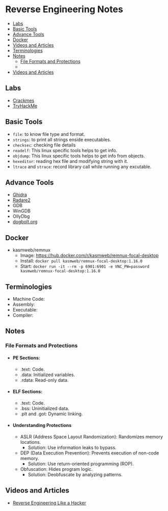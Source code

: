 # Reverse Engineering Notes
- [Labs](#labs)
- [Basic Tools](#basic-tools)
- [Advance Tools](#advance-tools)
- [Docker](#docker)
- [Videos and Articles](#videos-and-articles)
- [Terminologies](#terminologies)
- [Notes](#notes)
  - [File Formats and Protections](#file-formats-and-protections)
  - 
- [Videos and Articles](#videos-and-articles)

## Labs
- [Crackmes](https://crackmes.one/)
- [TryHackMe](https://tryhackme.com/)

## Basic Tools
- `file`: to know file type and format.
- `strings`: to print all strings enside executables.
- `checksec`: checking file details
- `readelf`: This linux specific tools helps to get info.
- `objdump`: This linux specific tools helps to get info from objects.
- `hexeditor`: reading hex file and modifying string with it.
- `ltrace` and `strace`: record library call while running any excutable.
  
## Advance Tools
- [Ghidra](https://github.com/NationalSecurityAgency/ghidra)
- [Radare2](https://github.com/radareorg/radare2)
- GDB
- WinGDB
- OllyDbg
- [dogbolt.org](https://dogbolt.org)

## Docker
- kasmweb/remnux
  - Image: https://hub.docker.com/r/kasmweb/remnux-focal-desktop
  - Install: `docker pull kasmweb/remnux-focal-desktop:1.16.0`
  - Start: `docker run -it --rm -p 6901:6901 -e VNC_PW=password kasmweb/remnux-focal-desktop:1.16.0`
  

## Terminologies
- Machine Code:
- Assembly:
- Executable:
- Compiler:

## Notes
### File Formats and Protections
- #### PE Sections:
  - .text: Code.
  - .data: Initialized variables.
  - .rdata: Read-only data.
- #### ELF Sections:
  - .text: Code.
  - .bss: Uninitialized data.
  - .plt and .got: Dynamic linking.
- #### Understanding Protections
  - ASLR (Address Space Layout Randomization): Randomizes memory locations.
    - Solution: Use information leaks to bypass.
  - DEP (Data Execution Prevention): Prevents execution of non-code memory.
    - Solution: Use return-oriented programming (ROP).
  - Obfuscation: Hides program logic.
    - Solution: Deobfuscate by analyzing patterns.

## Videos and Articles
- [Reverse Engineering Like a Hacker](https://youtu.be/-__qkpSk_rg)

  
